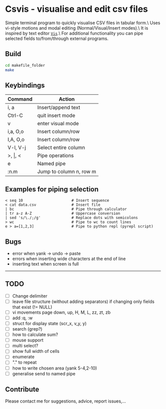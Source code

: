 # Csvis - visualise and edit csv files

Simple terminal program to quickly visualise CSV files in tabular form.\\
Uses vi-style motions and modal editing (Normal/Visual/Insert modes).\\
It is inspired by text editor [`Vis`](https://github.com/martanne/vis).\\
For additional functionality you can pipe selected fields to/from/through external programs.

## Build
```sh
cd makefile_folder
make
```

## Keybindings

| Command  | Action                          |
|----------|---------------------------------|
| i, a     | Insert/append text              |
| Ctrl-C   | quit insert mode                |
| v        | enter visual mode               |
| i,a, O,o | Insert column/row               |
| I,A, O,o | Insert column/row               |
| V-l, V-j | Select entire column            |
| >, \|, < | Pipe operations                 |
| e        | Named pipe                      |
| :n.m     | Jump to column n, row m         |
    
## Examples for piping selection
```
< seq 10                      # Insert sequence
< cat data.csv                # Insert file
| bc                          # Pipe through calculator
| tr a-z A-Z                  # Uppercase conversion
| sed 's/\./;/g'              # Replace dots with semicolons
> wc                          # Pipe to wc to count lines
e > a=[1,2,3]                 # Pipe to python repl (pyrepl script)
```

## Bugs
- error when yank -> undo -> paste
- errors when inserting wide characters at the end of line
- inserting text when screen is full

---

## TODO
- [ ] Change delimiter
- [ ] leave file structure (without adding separators) if changing only fields that exist (!= NULL)
- [ ] vi movements page down, up, H, M, L, zz, zt, zb
- [ ] add :q, :w
- [ ] struct for display state (scr_x, v_y, y)
- [ ] search (grep?)
- [ ] how to calculate sum?
- [ ] mouse support
- [ ] multi select?
- [ ] show full width of cells
- [ ] enumerate
- [ ] "." to repeat
- [ ] how to write chosen area (yank 5-4,2-10)
- [ ] generalise send to named pipe

## Contribute
Please contact me for suggestions, advice, report issues,...

